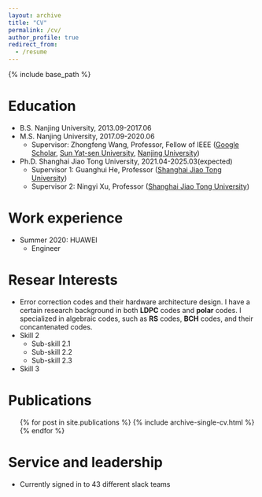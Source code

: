 ```yaml
---
layout: archive
title: "CV"
permalink: /cv/
author_profile: true
redirect_from:
  - /resume
---
```


{% include base_path %}

Education
======
* B.S. Nanjing University, 2013.09-2017.06
* M.S. Nanjing University, 2017.09-2020.06
  * Supervisor: Zhongfeng Wang, Professor, Fellow of IEEE ([Google Scholar](https://scholar.google.com/citations?user=faC-qekAAAAJ&hl=zh-CN), [Sun Yat-sen University](https://ese.nju.edu.cn/wzf_24054/list.htm), [Nanjing University](https://ese.nju.edu.cn/wzf_24054/list.htm))
* Ph.D. Shanghai Jiao Tong University, 2021.04-2025.03(expected)
  * Supervisor 1: Guanghui He, Professor ([Shanghai Jiao Tong University](https://dmne.sjtu.edu.cn/dmne/faculty/heguanghui/))
  * Supervisor 2: Ningyi Xu, Professor ([Shanghai Jiao Tong University]([https://dmne.sjtu.edu.cn/dmne/faculty/heguanghui/](http://www.qingyuan.sjtu.edu.cn/a/xu-ning-yi-1.html)))

Work experience
======
* Summer 2020: HUAWEI
  * Engineer
  
Resear Interests
======
* Error correction codes and their hardware architecture design. I have a certain research background in both **LDPC** codes and **polar** codes. I specialized in algebraic codes, such as **RS** codes, **BCH** codes, and their concantenated codes.
* Skill 2
  * Sub-skill 2.1
  * Sub-skill 2.2
  * Sub-skill 2.3
* Skill 3

Publications
======
  <ul>{% for post in site.publications %}
    {% include archive-single-cv.html %}
  {% endfor %}</ul>
  
Service and leadership
======
* Currently signed in to 43 different slack teams

